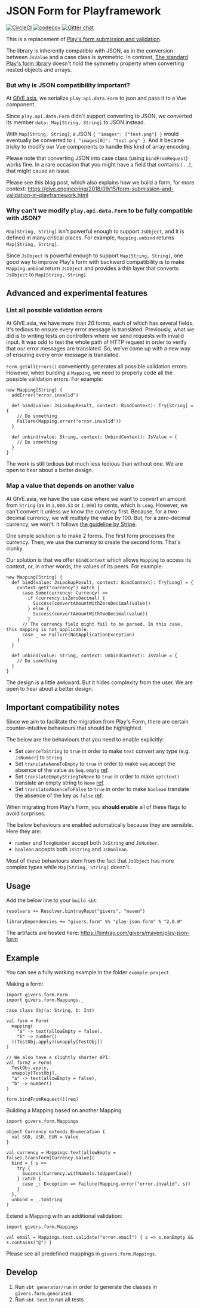 JSON Form for Playframework
============================

[![CircleCI](https://circleci.com/gh/GIVESocialMovement/play-json-form/tree/master.svg?style=shield)](https://circleci.com/gh/GIVESocialMovement/play-json-form/tree/master)
[![codecov](https://codecov.io/gh/GIVESocialMovement/play-json-form/branch/master/graph/badge.svg)](https://codecov.io/gh/GIVESocialMovement/play-json-form)
[![Gitter chat](https://badges.gitter.im/GIVE-asia/gitter.png)](https://gitter.im/GIVE-asia/Lobby)

This is a replacement of [Play's form submission and validation](https://www.playframework.com/documentation/2.8.x/ScalaForms).

The library is inherently compatible with JSON, as in the conversion between `JsValue` and a case class is symmetric.
In contrast, [The standard Play's form library](https://www.playframework.com/documentation/2.6.x/ScalaForms) doesn't hold the symmetry property when converting nested objects and arrays.


### But why is JSON compatibility important?

At [GIVE.asia](https://give.asia), we serialize `play.api.data.Form` to json and pass it to a Vue component.

Since `play.api.data.Form` didn't support converting to JSON, we converted its member `data: Map[String, String]` to JSON instead.

With `Map[String, String]`, a JSON `{ "images": ["test.png"] }` would eventually be converted to `{ "images[0]": "test.png" }`.
And it became tricky to modify our Vue components to handle this kind of array encoding.

Please note that converting JSON into case class (using `bindFromRequest`) works fine.
In a rare occasion that you might have a field that contains `[..]`, that might cause an issue.

Please see this blog post, which also explains how we build a form, for more context: https://give.engineering/2018/09/15/form-submission-and-validation-in-playframework.html


### Why can't we modify `play.api.data.Form` to be fully compatible with JSON?

`Map[String, String]` isn't powerful enough to support `JsObject`, and it is defined in many critical places.
For example, `Mapping.unbind` returns `Map[String, String]`.

Since `JsObject` is powerful enough to support `Map[String, String]`, one good way to improve Play's form with
backward compatibility is to make `Mapping.unbind` return `JsObject` and provides a thin layer that converts
`JsObject` to `Map[String, String]`.


Advanced and experimental features
-----------------------------------

### List all possible validation errors

At GIVE.asia, we have more than 20 forms, each of which has several fields. It's tedious to ensure every error message is translated. Previously, what we did is to writing tests on controllers where we send requests with invalid input. It was odd to test the whole path of HTTP request in order to verify that our error messages are translated. So, we've come up with a new way of ensuring every error message is translated.

`Form.getAllErrors()` conveniently generates all possible validation errors. However, when building a `Mapping`, we need to properly code all the possible validation errors. For example:

```
new Mapping[String] {
  addError("error.invalid")

  def bind(value: JsLookupResult, context: BindContext): Try[String] = {
    // Do something
    Failure(Mapping.error("error.invalid"))
  }
  
  def unbind(value: String, context: UnbindContext): JsValue = {
    // Do something
  }
}
```

The work is still tedious but much less tedious than without one. We are open to hear about a better design.


### Map a value that depends on another value

At GIVE.asia, we have the use case where we want to convert an amount from `String` (as in `1,000.53` or `1,000`) to cents, which is `Long`. However, we can't convert it unless we know the currency first. Because, for a two-decimal currency, we will multiply the value by 100. But, for a zero-decimal currency, we won't. It follows [the guideline by Stripe](https://stripe.com/docs/currencies#zero-decimal).

One simple solution is to make 2 forms. The first form processes the currency. Then, we use the currency to create the second form. That's clunky.

Our solution is that we offer `BindContext` which allows `Mapping` to access its context, or, in other words, the values of its peers. For example:

```
new Mapping[String] {
  def bind(value: JsLookupResult, context: BindContext): Try[Long] = {
    context.get("currency") match {
      case Some(currency: Currency) =>
        if (currency.isZeroDecimal) {
          Success(convertAmountWithZeroDecimal(value))
        } else {
          Success(convertAmountWithTwoDecimal(value))
        }
      // The currency field might fail to be parsed. In this case, this mapping is not applicable.
      case _ => Failure(NotApplicationException) 
    }
  }
  
  def unbind(value: String, context: UnbindContext): JsValue = {
    // Do something
  }
}
```

The design is a little awkward. But it hides complexity from the user. We are open to hear about a better design.


Important compatibility notes
------------------------------

Since we aim to facilitate the migration from Play's Form, there are certain counter-intuitive behaviours that should be highlighted.

The below are the behaviours that you need to enable explicitly:

* Set `coerceToString` to `true` in order to make `text` convert any type (e.g. `JsNumber`) to `String`.
* Set `translateNoneToEmpty` to `true` in order to make `seq` accept the absence of the value as `Seq.empty` [ref](https://github.com/playframework/playframework/blob/4021237f91b0e2fd488a07a845e7c19ada5d1be7/framework/src/play/src/main/scala/play/api/data/Form.scala#L683).
* Set `translateEmptyStringToNone` to `true` in order to make `opt(text)` translate an empty string to `None` [ref](https://github.com/playframework/playframework/blob/4021237f91b0e2fd488a07a845e7c19ada5d1be7/framework/src/play/src/main/scala/play/api/data/Form.scala#L813).
* Set `translateAbsenceToFalse` to `true` in order to make `boolean` translate the absence of the key as `false` [ref](https://github.com/playframework/playframework/blob/4021237f91b0e2fd488a07a845e7c19ada5d1be7/framework/src/play/src/main/scala/play/api/data/format/Format.scala#L181).

When migrating from Play's Form, you __should enable__ all of these flags to avoid surprises.

The below behaviours are enabled automatically because they are sensible. Here they are:

* `number` and `longNumber` accept both `JsString` and `JsNumber`.
* `boolean` accepts both `JsString` and `JsBoolean`.

Most of these behaviours stem from the fact that `JsObject` has more complex types while `Map[String, String]` doesn't.


Usage
------

Add the below line to your `build.sbt`:

```
resolvers += Resolver.bintrayRepo("givers", "maven")

libraryDependencies += "givers.form" %% "play-json-form" % "2.0.0"
```

The artifacts are hosted here: https://bintray.com/givers/maven/play-json-form


Example
--------

You can see a fully working example in the folder `example-project`.

Making a form:

```
import givers.form.Form
import givers.form.Mappings._

case class Obj(a: String, b: Int)

val form = Form(
  mapping(
    "a" -> text(allowEmpty = false),
    "b" -> number()
  )(TestObj.apply)(unapply[TestObj])
)

// We also have a slightly shorter API:
val form2 = Form(
  TestObj.apply,
  unapply[TestObj],
  "a" -> text(allowEmpty = false),
  "b" -> number()
)

form.bindFromRequest()(req)
```

Building a Mapping based on another Mapping:

```
import givers.form.Mappings

object Currency extends Enumeration {
  val SGD, USD, EUR = Value
}

val currency = Mappings.text(allowEmpty = false).transform[Currency.Value](
  bind = { s =>
    try {
      Success(Currency.withName(s.toUpperCase))
    } catch {
      case _: Exception => Failure(Mapping.error("error.invalid", s))
    }
  },
  unbind = _.toString
)
```


Extend a Mapping with an additional validation:

```
import givers.form.Mappings

val email = Mappings.text.validate("error.email") { s => s.nonEmpty && s.contains("@") }
```

Please see all predefined mappings in `givers.form.Mappings`.


Develop
--------

1. Run `sbt generator/run` in order to generate the classes in `givers.form.generated`.
2. Run `sbt test` to run all tests
